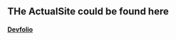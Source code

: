 ## THe ActualSite could be found here 
#### [Devfolio](https://adityayadav800.github.io/devfolio/) 
